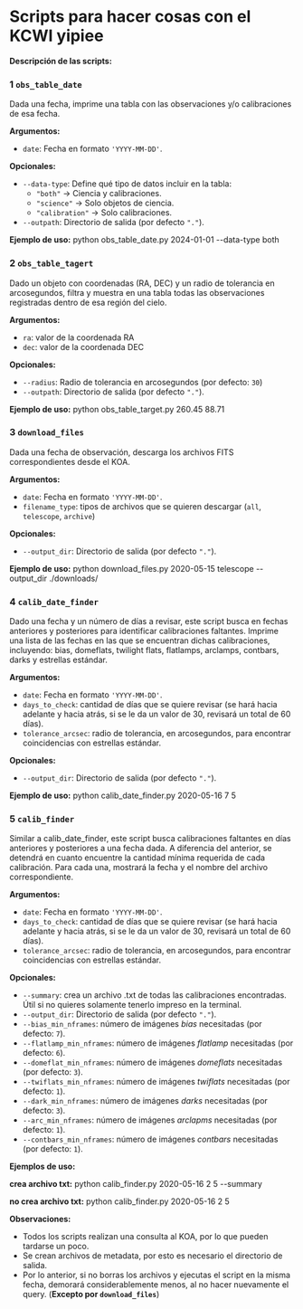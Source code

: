 # Scripts para hacer cosas con el KCWI yipiee #

**Descripción de las scripts:**

### 1 **`obs_table_date`**  
Dada una fecha, imprime una tabla con las observaciones y/o calibraciones de esa fecha.  

 **Argumentos:**
- `date`: Fecha en formato `'YYYY-MM-DD'`.

 **Opcionales:**
- `--data-type`: Define qué tipo de datos incluir en la tabla:
    - `"both"` → Ciencia y calibraciones.
    - `"science"` → Solo objetos de ciencia.
    - `"calibration"` → Solo calibraciones.
- `--outpath`: Directorio de salida (por defecto `"."`).

 **Ejemplo de uso:**
python obs_table_date.py 2024-01-01 --data-type both



### 2 **`obs_table_tagert`**
Dado un objeto con coordenadas (RA, DEC) y un radio de tolerancia en arcosegundos, filtra y muestra en una tabla todas las observaciones registradas dentro de esa región del cielo.

 **Argumentos:**
- `ra`: valor de la coordenada RA
- `dec`: valor de la coordenada DEC

 **Opcionales:**
- `--radius`: Radio de tolerancia en arcosegundos (por defecto: `30`)
- `--outpath`: Directorio de salida (por defecto `"."`).

 **Ejemplo de uso:**
python obs_table_target.py 260.45 88.71



### 3 **`download_files`**
Dada una fecha de observación, descarga los archivos FITS correspondientes desde el KOA.

 **Argumentos:**
- `date`: Fecha en formato `'YYYY-MM-DD'`.
- `filename_type`: tipos de archivos que se quieren descargar (`all`, `telescope`, `archive`)

 **Opcionales:**
- `--output_dir`: Directorio de salida (por defecto `"."`).

 **Ejemplo de uso:**
python download_files.py 2020-05-15 telescope --output_dir ./downloads/



### 4 **`calib_date_finder`**
Dado una fecha y un número de días a revisar, este script busca en fechas anteriores y posteriores para identificar calibraciones faltantes. Imprime una lista de las fechas en las que se encuentran dichas calibraciones, incluyendo: bias, domeflats, twilight flats, flatlamps, arclamps, contbars, darks y estrellas estándar.

 **Argumentos:**
- `date`: Fecha en formato `'YYYY-MM-DD'`.
- `days_to_check`: cantidad de días que se quiere revisar (se hará hacia adelante y hacia atrás, si se le da un      valor de 30, revisará un total de 60 días).
- `tolerance_arcsec`: radio de tolerancia, en arcosegundos, para encontrar coincidencias con estrellas estándar.

 **Opcionales:**
- `--output_dir`: Directorio de salida (por defecto `"."`).

 **Ejemplo de uso:**
python calib_date_finder.py 2020-05-16 7 5



### 5 **`calib_finder`**
Similar a calib_date_finder, este script busca calibraciones faltantes en días anteriores y posteriores a una fecha dada. A diferencia del anterior, se detendrá en cuanto encuentre la cantidad mínima requerida de cada calibración. Para cada una, mostrará la fecha y el nombre del archivo correspondiente.

 **Argumentos:**
- `date`: Fecha en formato `'YYYY-MM-DD'`.
- `days_to_check`: cantidad de días que se quiere revisar (se hará hacia adelante y hacia atrás, si se le da un valor de 30, revisará un total de 60 días).
- `tolerance_arcsec`: radio de tolerancia, en arcosegundos, para encontrar coincidencias con estrellas estándar.

 **Opcionales:**
- `--summary`: crea un archivo .txt de todas las calibraciones encontradas. Útil si no quieres solamente tenerlo impreso en la terminal. 
- `--output_dir`: Directorio de salida (por defecto `"."`).
- `--bias_min_nframes`: número de imágenes *bias* necesitadas (por defecto: `7`). 
- `--flatlamp_min_nframes`: número de imágenes *flatlamp* necesitadas (por defecto: `6`).
- `--domeflat_min_nframes`: número de imágenes *domeflats* necesitadas (por defecto: `3`).
- `--twiflats_min_nframes`: número de imágenes *twiflats* necesitadas (por defecto: `1`).
- `--dark_min_nframes`: número de imágenes *darks* necesitadas (por defecto: `3`).
- `--arc_min_nframes`: número de imágenes *arclapms* necesitadas (por defecto: `1`).
- `--contbars_min_nframes`: número de imágenes *contbars* necesitadas (por defecto: `1`).

 **Ejemplos de uso:**

**crea archivo txt:**    python calib_finder.py 2020-05-16 2 5 --summary

**no crea archivo txt:**    python calib_finder.py 2020-05-16 2 5


 **Observaciones:**
- Todos los scripts realizan una consulta al KOA, por lo que pueden tardarse un poco.
- Se crean archivos de metadata, por esto es necesario el directorio de salida.
- Por lo anterior, si no borras los archivos y ejecutas el script en la misma fecha, demorará considerablemente menos, al no hacer nuevamente el query. (**Excepto por `download_files`**)
